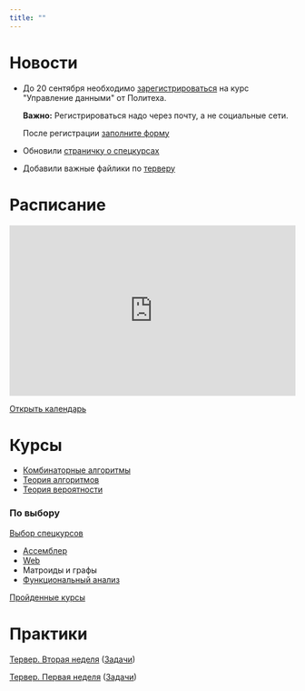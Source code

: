 ```yaml
---
title: ""
---
```

# Новости

* До 20 сентября необходимо [зарегистрироваться](https://openedu.ru/course/spbstu/DATAM/) на курс "Управление данными" от Политеха.

  **Важно:** Регистрироваться надо через почту, а не социальные сети.

  После регистрации [заполните форму](https://goo.gl/forms/kCT9fTuUu2MiD8xz2)

* Обновили [страничку о спецкурсах](courses/spec/)

* Добавили важные файлики по [терверу](courses/terver)


# Расписание

<iframe src="https://calendar.google.com/calendar/embed?showTitle=0&amp;showNav=0&amp;showDate=0&amp;showPrint=0&amp;showTabs=0&amp;showCalendars=0&amp;showTz=0&amp;mode=AGENDA&amp;height=300&amp;wkst=2&amp;bgcolor=%23ffffff&amp;src=cijps4dd37nh36sd4pctbt5m9k%40group.calendar.google.com&amp;color=%235A6986&amp;ctz=Asia%2FYekaterinburg" style="border-width:0" width="100%" height="300" frameborder="0" scrolling="no"></iframe>

[Открыть календарь](calendar)

# Курсы

- [Комбинаторные алгоритмы](courses/combalg/)
- [Теория алгоритмов](courses/alg)
- [Теория вероятности](courses/terver)

### По выбору

[Выбор спецкурсов](courses/spec)

- [Ассемблер](assembler)
- [Web](web)
- Матроиды и графы
- [Функциональный анализ](courses/funcan)

[Пройденные курсы](courses/)

# Практики

[Тервер. Вторая неделя](courses/terver/practice/2_solved) ([Задачи](courses/terver/practice/2))

[Тервер. Первая неделя](courses/terver/practice/1_solved) ([Задачи](courses/terver/practice/1))